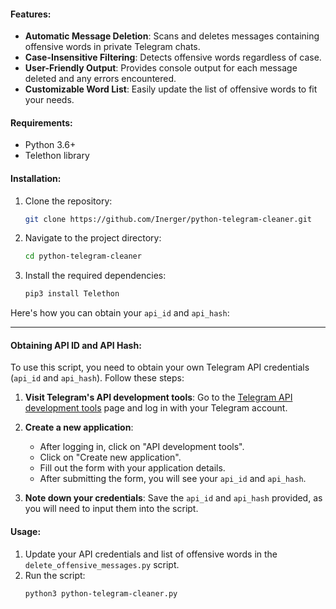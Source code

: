 #### Features:
- **Automatic Message Deletion**: Scans and deletes messages containing offensive words in private Telegram chats.
- **Case-Insensitive Filtering**: Detects offensive words regardless of case.
- **User-Friendly Output**: Provides console output for each message deleted and any errors encountered.
- **Customizable Word List**: Easily update the list of offensive words to fit your needs.

#### Requirements:
- Python 3.6+
- Telethon library

#### Installation:
1. Clone the repository:
   ```sh
   git clone https://github.com/Inerger/python-telegram-cleaner.git
   ```
2. Navigate to the project directory:
   ```sh
   cd python-telegram-cleaner
   ```
3. Install the required dependencies:
   ```sh
   pip3 install Telethon
   ```

Here's how you can obtain your `api_id` and `api_hash`:

---

#### Obtaining API ID and API Hash:
To use this script, you need to obtain your own Telegram API credentials (`api_id` and `api_hash`). Follow these steps:

1. **Visit Telegram's API development tools**: Go to the [Telegram API development tools](https://my.telegram.org/auth) page and log in with your Telegram account.

2. **Create a new application**:
   - After logging in, click on "API development tools".
   - Click on "Create new application".
   - Fill out the form with your application details.
   - After submitting the form, you will see your `api_id` and `api_hash`.

3. **Note down your credentials**: Save the `api_id` and `api_hash` provided, as you will need to input them into the script.


#### Usage:
1. Update your API credentials and list of offensive words in the `delete_offensive_messages.py` script.
2. Run the script:
   ```sh
   python3 python-telegram-cleaner.py
   ```


